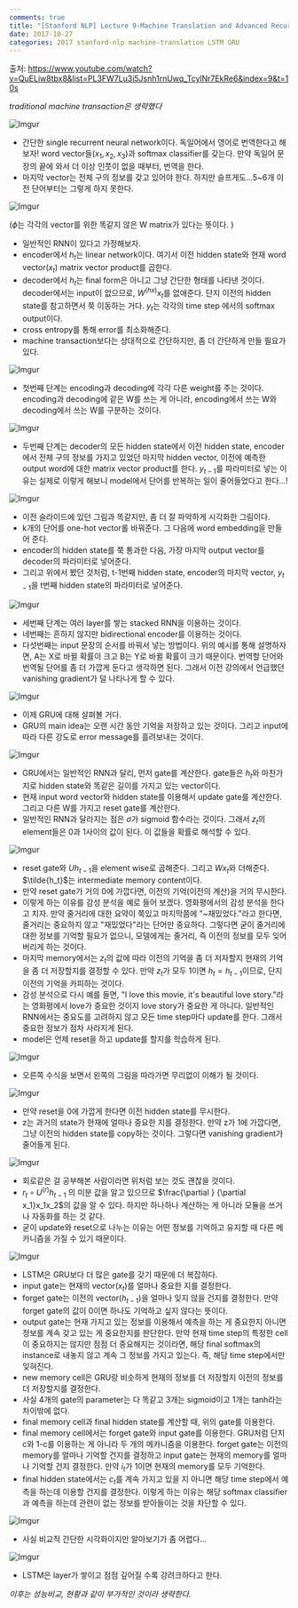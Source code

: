 ```yaml
---
comments: true
title: "[Stanford NLP] Lecture 9-Machine Translation and Advanced Recurrent LSTMs and GRUs"
date: 2017-10-27 
categories: 2017 stanford-nlp machine-translation LSTM GRU
---
```

출처: https://www.youtube.com/watch?v=QuELiw8tbx8&list=PL3FW7Lu3i5Jsnh1rnUwq_TcylNr7EkRe6&index=9&t=10s     

*traditional machine transaction은 생략했다*

![Imgur](https://i.imgur.com/YzfUY7j.png)

- 간단한 single recurrent neural network이다.  독일어에서 영어로 번역한다고 해보자! word vector들($x_1, x_2, x_3$)과 softmax classifier를 갖는다. 만약 독일어 문장의 끝에 와서 더 이상 인풋이 없을 때부터, 번역을 한다. 
- 마지막 vector는 전체 구의 정보를 갖고 있어야 한다. 하지만 슬프게도...5~6개 이전 단어부터는 그렇게 하지 못한다.

![Imgur](https://i.imgur.com/kHEbSse.png)

($\phi$는 각각의 vector를 위한 똑같지 않은 W matrix가 있다는 뜻이다. )

- 일반적인 RNN이 있다고 가정해보자.
- encoder에서 $h_t$는 linear network이다. 여기서 이전 hidden state와 현재 word vector($x_t$) matrix vector product를 곱한다.
- decoder에서 $h_t$는 final form은 아니고 그냥 간단한 형태를 나타낸 것이다. decoder에서는 input이 없으므로, $W^{(hx)}x_t$를 없애준다. 단지 이전의 hidden state를 참고하면서 쭉 이동하는 거다. $y_t$는 각각의 time step 에서의 softmax output이다. 
- cross entropy를 통해 error를 최소화해준다.
- machine transaction보다는 상대적으로 간단하지만, 좀 더 간단하게 만들 필요가 있다. 

![Imgur](https://i.imgur.com/VnOAHDT.png)

- 첫번째 단계는 encoding과 decoding에 각각 다른 weight를 주는 것이다. encoding과 decoding에 같은 W를 쓰는 게 아니라, encoding에서 쓰는 W와 decoding에서 쓰는 W를 구분하는 것이다.

![Imgur](https://i.imgur.com/k9lekLL.png)

- 두번째 단계는 decoder의 모든 hidden state에서 이전 hidden state, encoder에서 전체 구의 정보를 가지고 있었던 마지막 hidden vector, 이전에 예측한 output word에 대한 matrix vector product를 한다. $y_{t-1}$를 파라미터로 넣는 이유는 실제로  이렇게 해보니 model에서 단어를 반복하는 일이 줄어들었다고 한다...!

![Imgur](https://i.imgur.com/ascELln.png)

- 이전 슬라이드에 있던 그림과 똑같지만, 좀 더 잘 파악하게 시각화한 그림이다.
- k개의 단어를 one-hot vector롤 바꿔준다. 그 다음에 word embedding을 만들어 준다.
- encoder의 hidden state를 쭉 통과한 다음, 가장 마지막 output vector를 decoder의 파라미터로 넣어준다.
- 그리고 위에서 봤던 것처럼, t-1번째 hidden state, encoder의 마지막 vector, $y_{t-1}$을 t번째 hidden state의 파라미터로 넣어준다. 

![Imgur](https://i.imgur.com/Tpe29er.png)

- 세번째 단계는 여러 layer를 쌓는 stacked RNN을 이용하는 것이다. 
- 네번째는 흔하지 않지만 bidirectional encoder를 이용하는 것이다. 
- 다섯번째는 input 문장의 순서를 바꿔서 넣는 방법이다. 위의 예시를 통해 설명하자면, A는 X로 바뀔 확률이 크고 B는 Y로 바뀔 확률이 크기 때문이다. 번역할 단어와 번역될 단어를 좀 더 가깝게 둔다고 생각하면 된다. 그래서 이전 강의에서 언급했던vanishing gradient가 덜 나타나게 할 수 있다.

![Imgur](https://i.imgur.com/QiuNIMT.png)

- 이제 GRU에 대해 살펴볼 거다.
- GRU의 main idea는 오랜 시간 동안 기억을 저장하고 있는 것이다. 그리고 input에 따라 다른 강도로 error message를 흘려보내는 것이다.

![Imgur](https://i.imgur.com/mPcm5Mq.png)

- GRU에서는 일반적인 RNN과 달리, 먼저 gate를 계산한다. gate들은 $h_t$와 마찬가지로 hidden state와 똑같은 길이를 가지고 있는 vector이다.
- 현재 input word vector와 hidden state를 이용해서 update gate를 계산한다. 그리고 다른 W를 가지고 reset gate를 계산한다.
- 일반적인 RNN과 달라지는 점은 $\sigma$가 sigmoid 함수라는 것이다. 그래서 $z_t$의 element들은 0과 1사이의 값이 된다. 이 값들을 확률로 해석할 수 있다.

![Imgur](https://i.imgur.com/vNcexRI.png)

- reset gate와 $Uh_{t-1}$을  element wise로 곱해준다.  그리고 $Wx_t$와 더해준다. $\tilde{h_t}$는 intermediate memory content이다.
- 만약 reset gate가 거의 0에 가깝다면, 이전의 기억(이전의 계산)을 거의 무시한다.  
- 이렇게 하는 이유를 감성 분석을 예로 들어 보겠다. 영화평에서의 감성 분석을 한다고 치자. 만약 줄거리에 대한 요약이 쭉있고 마지막쯤에 "~재밌었다."라고 한다면, 줄거리는 중요하지 않고 "재밌었다"라는 단어만 중요하다. 그렇다면 굳이 줄거리에 대한 정보를 기억할 필요가 없으니, 모델에게는 줄거리, 즉 이전의 정보를 모두 잊어버리게 하는 것이다.
- 마지막 memory에서는 $z_t$의 값에 따라 이전의 기억을 좀 더 저자할지 현재의 기억을 좀 더 저장할지를 결정할 수 있다. 만약 $z_t$가 모두 1이면 $h_t = h_{t-1}$이므로, 단지 이전의 기억을 카피하는 것이다.
- 감성 분석으로 다시 예를 들면, "I love this movie, it's beautiful love story."라는 영화평에서 love가 중요한 것이지 love story가 중요한 게 아니다. 일반적인 RNN에서는 중요도를 고려하지 않고 모든 time step마다 update를 한다. 그래서 중요한 정보가 점차 사라지게 된다.
- model은 언제 reset을 하고 update를 할지를 학습하게 된다.

![Imgur](https://i.imgur.com/P5ea7Qe.png)

- 오른쪽 수식을 보면서 왼쪽의 그림을 따라가면 무리없이 이해가 될 것이다.

![Imgur](https://i.imgur.com/RzAPMQC.png)

- 만약 reset을 0에 가깝게 한다면 이전 hidden state를 무시한다. 
- z는 과거의 state가 현재에 얼마나 중요한 지를 결정한다. 만약 z가 1에 가깝다면, 그냥 이전의 hidden state를 copy하는 것이다. 그렇다면 vanishing gradient가 줄어들게 된다.

![Imgur](https://i.imgur.com/D0asux7.png)

- 회로같은 걸 공부해본 사람이라면 위처럼 보는 것도 괜찮을 것이다.
- $r_t \circ U^{(r)}h_{t-1}$ 의 미분 값을 알고 있으므로 $\frac{\partial } {\partial x_1}x_1x_2$의 값을 알 수 있다. 하지만 하나하나 계산하는 게 아니라 모듈을 쓰거나 자동화를 하는 것 같다.
- 굳이 update와 reset으로 나누는 이유는 어떤 정보를 기억하고 유지할 때 다른 메카니즘을 가질 수 있기 때문이다.

![Imgur](https://i.imgur.com/w9hhV5Z.png)

- LSTM은 GRU보다 더 많은 gate를 갖기 때문에 더 복잡하다. 
- input gate는 현재의 vector($x_t$)를 얼마나 중요한 지를 결정한다.
- forget gate는 이전의 vector($h_{t-1}$)을 얼마나 잊지 않을 건지를 결정한다. 만약 forget gate의 값이 0이면 하나도 기억하고 싶지 않다는 뜻이다.
- output gate는 현재 가지고 있는 정보를 이용해서 예측을 하는 게 중요한지 아니면 정보를 계속 갖고 있는 게 중요한지를 판단한다. 만약 현재 time step의 특정한 cell이 중요하지는 않지만 점점 더 중요해지는 것이라면, 해당 final softmax의 instance로 내놓지 않고  계속 그 정보를 가지고 있는다.  즉, 해당 time step에서만 잊혀진다.
- new memory cell은 GRU랑 비슷하게 현재의 정보를 더 저장할지 이전의 정보를 더 저장할지를 결정한다.
- 사실 4개의 gate의 parameter는 다 똑같고 3개는 sigmoid이고 1개는 tanh라는 차이밖에 없다.
- final memory cell과 final hidden state를 계산할 때, 위의 gate를 이용한다.
- final memory cell에서는 forget gate와 input gate를 이용한다. GRU처럼 단지 c와 1-c를 이용하는 게 아니라 두 개의 메카니즘을 이용한다. forget gate는 이전의 memory를 얼마나 기억할 건지를 결정하고 input gate는 현재의 memory를 얼마나 기억할 건지 결정한다. 만약 $i_t$가 1이면 현재의 memory를 모두 기억한다.
- final hidden state에서는 $c_t$를 계속 가지고 있을 지 아니면 해당 time step에서 예측을 하는데 이용할 건지를 결정한다. 이렇게 하는 이유는 해당 softmax classifier과 예측을 하는데 관련이 없는 정보를 받아들이는 것을 차단할 수 있다. 

![Imgur](https://i.imgur.com/CHMNqlE.png)

- 사실 비교적 간단한 시각화이지만 알아보기가 좀 어렵다...

![Imgur](https://i.imgur.com/xb8CwTj.png)

- LSTM은 layer가 쌓이고 점점 깊어질 수록 강려크하다고 한다.

*이후는 성능비교, 현황과 같이 부가적인 것이라 생략한다.*

<script id="dsq-count-scr" src="//nlp-with-koding.disqus.com/count.js" async></script>
<script type="text/javascript" async src="https://cdn.mathjax.org/mathjax/latest/MathJax.js?config=TeX-MML-AM_CHTML"> </script>
